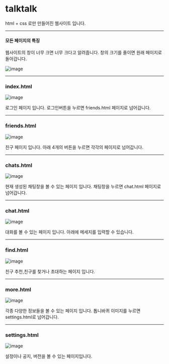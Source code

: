 # talktalk
html + css 로만 만들어진 웹사이트 입니다.
- - -
#### 모든 페이지의 특징
웹사이트의 창이 너무 크면 너무 크다고 알려줍니다. 창의 크기를 줄이면 원래 페이지로 돌아갑니다.

![image](https://user-images.githubusercontent.com/76903801/155664311-26562c37-3b3f-4a8c-8e9d-eb22364e308a.png)
- - -
### index.html
![image](https://user-images.githubusercontent.com/76903801/155663873-9211838d-d54a-4473-8d9b-cf4029c86dd2.png)

로그인 페이지 입니다. 로그인버튼을 누르면 friends.html 페이지로 넘어갑니다.
- - -
### friends.html
![image](https://user-images.githubusercontent.com/76903801/155664630-c1ac8cf1-4518-4a6c-9e88-b2b27a519e9c.png)

친구 페이지 입니다. 아래 4개의 버튼을 누르면 각각의 페이지로 넘어갑니다.
- - -
### chats.html
![image](https://user-images.githubusercontent.com/76903801/155664952-2b98f52c-07aa-4da4-8b11-a5b10421c910.png)

현재 생성된 채팅창을 볼 수 있는 페이지 입니다. 채팅창을 누르면 chat.html 페이지로 넘어갑니다.
- - -
### chat.html
![image](https://user-images.githubusercontent.com/76903801/155665406-576a3069-ff41-4e9f-8161-f4e2a3c5b9b3.png)

대화를 볼 수 있는 페이지 입니다. 아래에 메세지를 입력할 수 있습니다.
- - -

### find.html
![image](https://user-images.githubusercontent.com/76903801/155665661-2ac2fad6-a0ea-4351-ab54-6a0d8aa8ee04.png)

친구 추천,친구를 찾거나 초대하는 페이지 입니다. 
- - -
### more.html
![image](https://user-images.githubusercontent.com/76903801/155665909-69a7f6a8-f3c3-4d9d-9a51-8ee6e3680d3e.png)

각종 다양한 정보들을 볼 수 있는 페이지 입니다. 톱니바퀴 이미지를 누르면 settings.html로 넘어갑니다.
- - -
### settings.html
![image](https://user-images.githubusercontent.com/76903801/155666657-06da1779-0bc4-4936-af06-8f85d892813f.png)

설정이나 공지, 버전을 볼 수 있는 페이지입니다.
